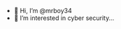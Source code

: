 - 👋 Hi, I’m @mrboy34
- 👀 I’m interested in cyber security...

<!---
mrboy34/mrboy34 is a ✨ special ✨...
--->
